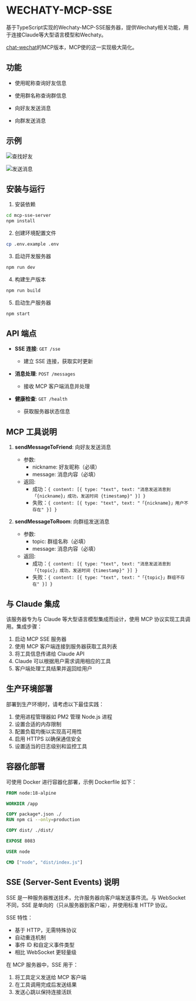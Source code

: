 # WECHATY-MCP-SSE

基于TypeScript实现的Wechaty-MCP-SSE服务器，提供Wechaty相关功能，用于连接Claude等大型语言模型和Wechaty。

[chat-wechat](https://github.com/atorber/chat-wechat)的MCP版本，MCP使的这一实现极大简化。

## 功能

- 使用昵称查询好友信息

- 使用群名称查询群信息

- 向好友发送消息

- 向群发送消息

## 示例

![查找好友](./docs/findfriend.png)

![发送消息](./docs/sendmsg.png)

## 安装与运行

1. 安装依赖

```bash
cd mcp-sse-server
npm install
```

2. 创建环境配置文件

```bash
cp .env.example .env
```

3. 启动开发服务器

```bash
npm run dev
```

4. 构建生产版本

```bash
npm run build
```

5. 启动生产服务器

```bash
npm start
```

## API 端点

- **SSE 连接**: `GET /sse`

  - 建立 SSE 连接，获取实时更新

- **消息处理**: `POST /messages`

  - 接收 MCP 客户端消息并处理

- **健康检查**: `GET /health`
  - 获取服务器状态信息

## MCP 工具说明

1. **sendMessageToFriend**: 向好友发送消息

   - 参数: 
     - nickname: 好友昵称（必填）
     - message: 消息内容（必填）
   - 返回: 
     - 成功：`{ content: [{ type: "text", text: "消息发送消息到「{nickname}」成功，发送时间 {timestamp}" }] }`
     - 失败：`{ content: [{ type: "text", text: "「{nickname}」用户不存在" }] }`

2. **sendMessageToRoom**: 向群组发送消息

   - 参数: 
     - topic: 群组名称（必填）
     - message: 消息内容（必填）
   - 返回: 
     - 成功：`{ content: [{ type: "text", text: "消息发送消息到「{topic}」成功，发送时间 {timestamp}" }] }`
     - 失败：`{ content: [{ type: "text", text: "「{topic}」群组不存在" }] }`

## 与 Claude 集成

该服务器专为与 Claude 等大型语言模型集成而设计，使用 MCP 协议实现工具调用。集成步骤：

1. 启动 MCP SSE 服务器
2. 使用 MCP 客户端连接到服务器获取工具列表
3. 将工具信息传递给 Claude API
4. Claude 可以根据用户需求调用相应的工具
5. 客户端处理工具结果并返回给用户

## 生产环境部署

部署到生产环境时，请考虑以下最佳实践：

1. 使用进程管理器如 PM2 管理 Node.js 进程
2. 设置合适的内存限制
3. 配置负载均衡以实现高可用性
4. 启用 HTTPS 以确保通信安全
5. 设置适当的日志级别和监控工具

## 容器化部署

可使用 Docker 进行容器化部署，示例 Dockerfile 如下：

```dockerfile
FROM node:18-alpine

WORKDIR /app

COPY package*.json ./
RUN npm ci --only=production

COPY dist/ ./dist/

EXPOSE 8083

USER node

CMD ["node", "dist/index.js"]
```

## SSE (Server-Sent Events) 说明

SSE 是一种服务器推送技术，允许服务器向客户端发送事件流。与 WebSocket 不同，SSE 是单向的（只从服务器到客户端），并使用标准 HTTP 协议。

SSE 特性：

- 基于 HTTP，无需特殊协议
- 自动重连机制
- 事件 ID 和自定义事件类型
- 相比 WebSocket 更轻量级

在 MCP 服务器中，SSE 用于：

1. 将工具定义发送给 MCP 客户端
2. 在工具调用完成后发送结果
3. 发送心跳以保持连接活跃

